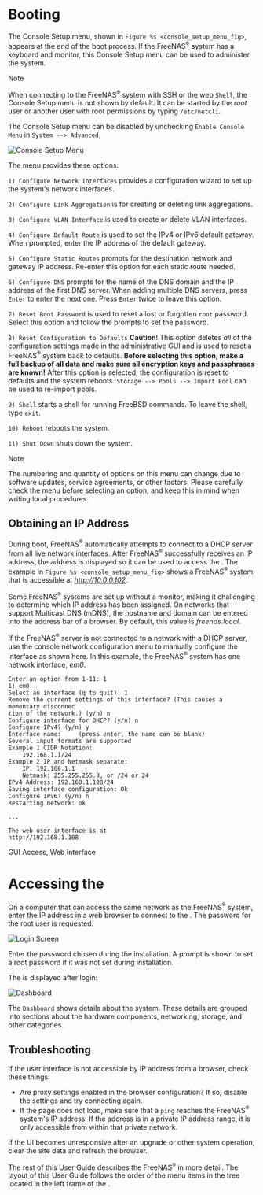 Booting
=======

The Console Setup menu, shown in `Figure %s <console_setup_menu_fig>`,
appears at the end of the boot process. If the FreeNAS<sup>®</sup>
system has a keyboard and monitor, this Console Setup menu can be used
to administer the system.

<div class="note">

<div class="title">

Note

</div>

When connecting to the FreeNAS<sup>®</sup> system with SSH or the web
`Shell`, the Console Setup menu is not shown by default. It can be
started by the *root* user or another user with root permissions by
typing `/etc/netcli`.

The Console Setup menu can be disabled by unchecking
`Enable Console Menu` in `System --> Advanced`.

</div>

<div id="console_setup_menu_fig">

![Console Setup Menu](images/console/console-menu.png)

</div>

The menu provides these options:

`1) Configure Network Interfaces` provides a configuration wizard to set
up the system's network interfaces.

`2) Configure Link Aggregation` is for creating or deleting link
aggregations.

`3) Configure VLAN Interface` is used to create or delete VLAN
interfaces.

`4) Configure Default Route` is used to set the IPv4 or IPv6 default
gateway. When prompted, enter the IP address of the default gateway.

`5) Configure Static Routes` prompts for the destination network and
gateway IP address. Re-enter this option for each static route needed.

`6) Configure DNS` prompts for the name of the DNS domain and the IP
address of the first DNS server. When adding multiple DNS servers, press
`Enter` to enter the next one. Press `Enter` twice to leave this option.

`7) Reset Root Password` is used to reset a lost or forgotten `root`
password. Select this option and follow the prompts to set the password.

`8) Reset Configuration to Defaults` **Caution**! This option deletes
*all* of the configuration settings made in the administrative GUI and
is used to reset a FreeNAS<sup>®</sup> system back to defaults. **Before
selecting this option, make a full backup of all data and make sure all
encryption keys and passphrases are known!** After this option is
selected, the configuration is reset to defaults and the system reboots.
`Storage --> Pools --> Import Pool` can be used to re-import pools.

`9) Shell` starts a shell for running FreeBSD commands. To leave the
shell, type `exit`.

`10) Reboot` reboots the system.

`11) Shut Down` shuts down the system.

<div class="note">

<div class="title">

Note

</div>

The numbering and quantity of options on this menu can change due to
software updates, service agreements, or other factors. Please carefully
check the menu before selecting an option, and keep this in mind when
writing local procedures.

</div>

Obtaining an IP Address
-----------------------

During boot, FreeNAS<sup>®</sup> automatically attempts to connect to a
DHCP server from all live network interfaces. After FreeNAS<sup>®</sup>
successfully receives an IP address, the address is displayed so it can
be used to access the . The example in
`Figure %s <console_setup_menu_fig>` shows a FreeNAS<sup>®</sup> system
that is accessible at *http://10.0.0.102*.

Some FreeNAS<sup>®</sup> systems are set up without a monitor, making it
challenging to determine which IP address has been assigned. On networks
that support Multicast DNS (mDNS), the hostname and domain can be
entered into the address bar of a browser. By default, this value is
*freenas.local*.

If the FreeNAS<sup>®</sup> server is not connected to a network with a
DHCP server, use the console network configuration menu to manually
configure the interface as shown here. In this example, the
FreeNAS<sup>®</sup> system has one network interface, *em0*.

    Enter an option from 1-11: 1
    1) em0
    Select an interface (q to quit): 1
    Remove the current settings of this interface? (This causes a momentary disconnec
    tion of the network.) (y/n) n
    Configure interface for DHCP? (y/n) n
    Configure IPv4? (y/n) y
    Interface name:     (press enter, the name can be blank)
    Several input formats are supported
    Example 1 CIDR Notation:
        192.168.1.1/24
    Example 2 IP and Netmask separate:
        IP: 192.168.1.1
        Netmask: 255.255.255.0, or /24 or 24
    IPv4 Address: 192.168.1.108/24
    Saving interface configuration: Ok
    Configure IPv6? (y/n) n
    Restarting network: ok

    ...

    The web user interface is at
    http://192.168.1.108

<div class="index">

GUI Access, Web Interface

</div>

Accessing the
=============

On a computer that can access the same network as the
FreeNAS<sup>®</sup> system, enter the IP address in a web browser to
connect to the . The password for the root user is requested.

<div id="login_fig">

![Login Screen](images/log-in.png)

</div>

Enter the password chosen during the installation. A prompt is shown to
set a root password if it was not set during installation.

The is displayed after login:

<div id="login_dashboard_fig">

![Dashboard](images/dashboard.png)

</div>

The `Dashboard` shows details about the system. These details are
grouped into sections about the hardware components, networking,
storage, and other categories.

Troubleshooting
---------------

If the user interface is not accessible by IP address from a browser,
check these things:

-   Are proxy settings enabled in the browser configuration? If so,
    disable the settings and try connecting again.
-   If the page does not load, make sure that a `ping` reaches the
    FreeNAS<sup>®</sup> system's IP address. If the address is in a
    private IP address range, it is only accessible from within that
    private network.

If the UI becomes unresponsive after an upgrade or other system
operation, clear the site data and refresh the browser.

The rest of this User Guide describes the FreeNAS<sup>®</sup> in more
detail. The layout of this User Guide follows the order of the menu
items in the tree located in the left frame of the .
